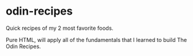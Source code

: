 <h1>odin-recipes</h1>
Quick recipes of my 2 most favorite foods.

Pure HTML, will apply all of the fundamentals that I learned to build The Odin Recipes.
